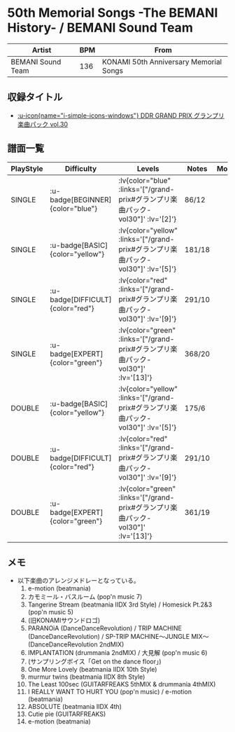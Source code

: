 # 50th Memorial Songs -The BEMANI History- / BEMANI Sound Team

|Artist|BPM|From|
|------|---|----|
|BEMANI Sound Team|136|KONAMI 50th Anniversary Memorial Songs|

## 収録タイトル

- [ :u-icon{name="i-simple-icons-windows"} DDR GRAND PRIX グランプリ楽曲パック vol.30](/grand-prix#グランプリ楽曲パック-vol30)

## 譜面一覧

|PlayStyle|Difficulty|Levels|Notes|Movie|
|---------|----------|------|-----|-----|
|SINGLE| :u-badge[BEGINNER]{color="blue"} | :lv{color="blue" :links='["/grand-prix#グランプリ楽曲パック-vol30"]' :lv='[2]'} |86/12||
|SINGLE| :u-badge[BASIC]{color="yellow"} | :lv{color="yellow" :links='["/grand-prix#グランプリ楽曲パック-vol30"]' :lv='[5]'} |181/18||
|SINGLE| :u-badge[DIFFICULT]{color="red"} | :lv{color="red" :links='["/grand-prix#グランプリ楽曲パック-vol30"]' :lv='[9]'} |291/10||
|SINGLE| :u-badge[EXPERT]{color="green"} | :lv{color="green" :links='["/grand-prix#グランプリ楽曲パック-vol30"]' :lv='[13]'} |368/20||
|DOUBLE| :u-badge[BASIC]{color="yellow"} | :lv{color="yellow" :links='["/grand-prix#グランプリ楽曲パック-vol30"]' :lv='[5]'} |175/6||
|DOUBLE| :u-badge[DIFFICULT]{color="red"} | :lv{color="red" :links='["/grand-prix#グランプリ楽曲パック-vol30"]' :lv='[9]'} |291/10||
|DOUBLE| :u-badge[EXPERT]{color="green"} | :lv{color="green" :links='["/grand-prix#グランプリ楽曲パック-vol30"]' :lv='[13]'} |361/19||

## メモ

- 以下楽曲のアレンジメドレーとなっている。
  1. e-motion (beatmania)
  1. カモミール・バスルーム (pop'n music 7)
  1. Tangerine Stream (beatmania IIDX 3rd Style) / Homesick Pt.2&3 (pop'n music 5)
  1. (旧KONAMIサウンドロゴ)
  1. PARANOiA (DanceDanceRevolution) / TRIP MACHINE (DanceDanceRevolution) / SP-TRIP MACHINE～JUNGLE MIX～ (DanceDanceRevolution 2ndMIX)
  1. IMPLANTATION (drummania 2ndMIX) / 大見解 (pop'n music 6)
  1. (サンプリングボイス「Get on the dance floor」)
  1. One More Lovely (beatmania IIDX 10th Style)
  1. murmur twins (beatmania IIDX 8th Style)
  1. The Least 100sec (GUITARFREAKS 5thMIX & drummania 4thMIX)
  1. I REALLY WANT TO HURT YOU (pop'n music) / e-motion (beatmania)
  1. ABSOLUTE (beatmania IIDX 4th)
  1. Cutie pie (GUITARFREAKS)
  1. e-motion (beatmania)
